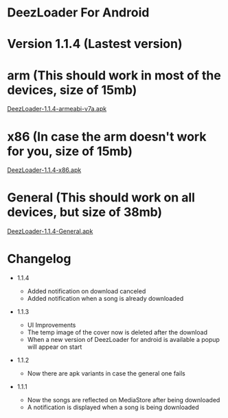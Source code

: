 # DeezLoader For Android 

# Version 1.1.4 (Lastest version)

# arm (This should work in most of the devices, size of 15mb)
[DeezLoader-1.1.4-armeabi-v7a.apk](https://gitlab.com/DT3264/DeezLoader-Android/raw/master/Release/DeezLoader-1.1.4-armeabi-v7a-debug.apk)

# x86 (In case the arm doesn't work for you, size of 15mb)
[DeezLoader-1.1.4-x86.apk](https://gitlab.com/DT3264/DeezLoader-Android/raw/master/Release/DeezLoader-1.1.4-x86-debug.apk)

# General (This should work on all devices, but size of 38mb)
[DeezLoader-1.1.4-General.apk](https://gitlab.com/DT3264/DeezLoader-Android/raw/master/Release/DeezLoader-1.1.4-General-debug.apk)

# Changelog
- 1.1.4
    - Added notification on download canceled
    - Added notification when a song is already downloaded

- 1.1.3
    - UI Improvements
    - The temp image of the cover now is deleted after the download
    - When a new version of DeezLoader for android is available a popup will appear on start

- 1.1.2
    - Now there are apk variants in case the general one fails

- 1.1.1
    -  Now the songs are reflected on MediaStore after being downloaded
    -  A notification is displayed when a song is being downloaded